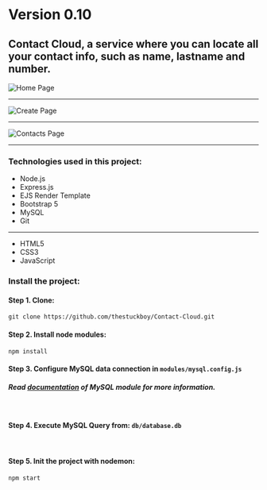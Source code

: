 # Version 0.10

## Contact Cloud, a service where you can locate all your contact info, such as **name**, **lastname** and **number**.

![Home Page](https://i.imgur.com/QVTT5Ph.png)
<hr>

![Create Page](https://i.imgur.com/JlV0MBO.png)
<hr>

![Contacts Page](https://i.imgur.com/ZIAcP38.png)

<hr>

### **Technologies used in this project**:

* Node.js
* Express.js
* EJS Render Template
* Bootstrap 5
* MySQL
* Git

<hr>

* HTML5
* CSS3
* JavaScript

### **Install the project**:

#### Step 1. Clone:

    git clone https://github.com/thestuckboy/Contact-Cloud.git

#### Step 2. Install node modules:

    npm install

#### Step 3. Configure MySQL data connection in ``` modules/mysql.config.js ```

##### Read [documentation](https://www.npmjs.com/package/mysql) of MySQL module for more information.

<br>

#### Step 4. Execute MySQL Query from: ``` db/database.db ```

<br>

#### Step 5. Init the project with nodemon:

    npm start

